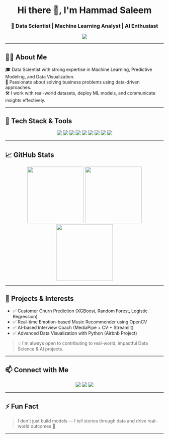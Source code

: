 <!-- Profile Header -->
<h1 align="center">Hi there 👋, I'm Hammad Saleem</h1>
<h3 align="center">🚀 Data Scientist | Machine Learning Analyst | AI Enthusiast</h3>

<p align="center">
  <img src="https://readme-typing-svg.herokuapp.com?font=Fira+Code&size=22&duration=3000&pause=1000&color=00F7FF&center=true&vCenter=true&width=500&lines=Turning+Data+into+Decisions...;Machine+Learning+%7C+Deep+Learning+%7C+AI;Data+Driven.+Insight+Focused."/>
</p>

---

## 👨‍💻 About Me  
🎓 Data Scientist with strong expertise in Machine Learning, Predictive Modeling, and Data Visualization.  
🧠 Passionate about solving business problems using data-driven approaches.  
🛠️ I work with real-world datasets, deploy ML models, and communicate insights effectively.  

---

## 🔧 Tech Stack & Tools

<p align="center">
  <img src="https://img.shields.io/badge/Python-3670A0?style=for-the-badge&logo=python&logoColor=ffdd54"/>
  <img src="https://img.shields.io/badge/Pandas-150458?style=for-the-badge&logo=pandas&logoColor=white"/>
  <img src="https://img.shields.io/badge/Numpy-013243?style=for-the-badge&logo=numpy&logoColor=white"/>
  <img src="https://img.shields.io/badge/Scikit--Learn-F7931E?style=for-the-badge&logo=scikit-learn&logoColor=white"/>
  <img src="https://img.shields.io/badge/TensorFlow-FF6F00?style=for-the-badge&logo=tensorflow&logoColor=white"/>
  <img src="https://img.shields.io/badge/Matplotlib-11557c?style=for-the-badge&logo=plotly&logoColor=white"/>
  <img src="https://img.shields.io/badge/SQL-4479A1?style=for-the-badge&logo=postgresql&logoColor=white"/>
  <img src="https://img.shields.io/badge/Git-F05032?style=for-the-badge&logo=git&logoColor=white"/>
  <img src="https://img.shields.io/badge/VS%20Code-0078d7?style=for-the-badge&logo=visual-studio-code&logoColor=white"/>
</p>

---

## 📈 GitHub Stats

<p align="center">
  <img src="https://github-readme-stats.vercel.app/api?username=hammadsaleem28&show_icons=true&theme=algolia&count_private=true" height="180px"/>
  <img src="https://github-readme-streak-stats.herokuapp.com?user=hammadsaleem28&theme=algolia" height="180px"/>
  <img src="https://github-readme-stats.vercel.app/api/top-langs/?username=hammadsaleem28&layout=compact&theme=algolia" height="180px"/>
</p>

---

## 🚀 Projects & Interests

- ✅ Customer Churn Prediction (XGBoost, Random Forest, Logistic Regression)  
- ✅ Real-time Emotion-based Music Recommender using OpenCV  
- ✅ AI-based Interview Coach (MediaPipe + CV + Streamlit)  
- ✅ Advanced Data Visualization with Python (Airbnb Project)

> 💡 I'm always open to contributing to real-world, impactful Data Science & AI projects.

---

## 📫 Connect with Me  

<p align="center">
  <a href="mailto:hammadsaleem.ds@gmail.com"><img src="https://img.shields.io/badge/Gmail-D14836?style=for-the-badge&logo=gmail&logoColor=white"/></a>
  <a href="https://linkedin.com/in/hammadsaleem28"><img src="https://img.shields.io/badge/LinkedIn-%230077B5.svg?style=for-the-badge&logo=linkedin&logoColor=white"/></a>
  <a href="https://medium.com/@hammadsaleem28"><img src="https://img.shields.io/badge/Medium-%2312100E.svg?style=for-the-badge&logo=medium&logoColor=white"/></a>
</p>

---

## ⚡ Fun Fact  

> I don't just build models — I tell stories through data and drive real-world outcomes 🚀

---
